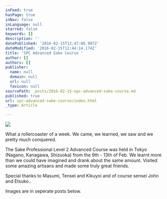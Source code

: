 ```yaml
---
inFeed: true
hasPage: true
inNav: false
inLanguage: null
starred: false
keywords: []
description: ''
datePublished: '2016-02-15T12:47:06.907Z'
dateModified: '2016-02-15T12:44:14.174Z'
title: 'SPC Advanced Sake Course '
author: []
authors: []
publisher:
  name: null
  domain: null
  url: null
  favicon: null
sourcePath: _posts/2016-02-15-spc-advanced-sake-course.md
published: true
url: spc-advanced-sake-course/index.html
_type: Article

---
```

![](https://the-grid-user-content.s3-us-west-2.amazonaws.com/9a0993fd-c7f9-4674-aff4-927a65f803d2.jpg)

What a rollercoaster of a week. We came, we learned, we saw and we pretty much conquered. 

The Sake Professional Level 2 Advanced Course was held in Tokyo (Nagano, Kanagawa, Shizuoka) from the 9th - 13th of Feb.  We learnt more than we could have imagined and drank about the same amount. Visited some amazing artisans and made some truly great friends. 

Special thanks to Masumi, Tensei and Kikuyoi and of course sensei John and Etsuko.. 

Images are in seperate posts below.